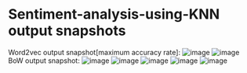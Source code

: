 # Sentiment-analysis-using-KNN output snapshots
Word2vec output snapshot[maximum accuracy rate]:
![image](https://github.com/Smriti-Suresh/Sentiment-analysis-using-KNN/assets/130530138/289dd29f-d27c-41a3-abae-54890431c15b)
![image](https://github.com/Smriti-Suresh/Sentiment-analysis-using-KNN/assets/130530138/47baa963-ab28-4ffb-bd77-2924a823290a)
BoW output snapshot:
![image](https://github.com/Smriti-Suresh/Sentiment-analysis-using-KNN/assets/130530138/e83367a9-ddff-4414-ad9e-11b481d21f45)
![image](https://github.com/Smriti-Suresh/Sentiment-analysis-using-KNN/assets/130530138/8a71501d-b756-4eb7-a113-8c4d5f4eb271)
![image](https://github.com/Smriti-Suresh/Sentiment-analysis-using-KNN/assets/130530138/3002ca92-5d51-43fe-ae04-7792aa8382c1)
![image](https://github.com/Smriti-Suresh/Sentiment-analysis-using-KNN/assets/130530138/50edeb43-9c13-4496-8cb4-04b45017b0dd)
![image](https://github.com/Smriti-Suresh/Sentiment-analysis-using-KNN/assets/130530138/422735c1-6035-4696-aa18-9c117bffb577)







